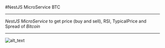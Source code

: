 #NestJS MicroService BTC

---

_NestJS MicroService_ to get price (buy and sell), RSI, TypicalPrice and Spread of _Bitcoin_

---

![alt_text](https://res.cloudinary.com/practicaldev/image/fetch/s--oJddeYhK--/c_imagga_scale,f_auto,fl_progressive,h_900,q_auto,w_1600/https://dev-to-uploads.s3.amazonaws.com/i/2956khrz01339gucwmp3.png "Logo Titulo 1")

